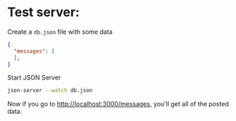 # Test server: 
Create a `db.json` file with some data

```json
{
  "messages": [
  ],
}
```

Start JSON Server

```bash
json-server --watch db.json
```

Now if you go to [http://localhost:3000/messages](http://localhost:3000/messages), you'll get all of the posted data.


